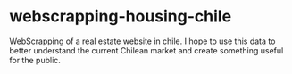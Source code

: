 # webscrapping-housing-chile
 WebScrapping of a real estate website in chile. I hope to use this data to better understand the current Chilean market and create something useful for the public.
